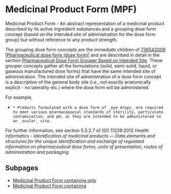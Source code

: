 # Medicinal Product Form (MPF)

Medicinal Product Form - An abstract representation of a medicinal product described by its active ingredient substances and a grouping dose form concept (based on the intended site of administration for the dose form group) but without reference to any product strength. 

The grouping dose form concepts are the immediate children of  [736542009 |Pharmaceutical dose form (dose form)|](http://snomed.info/id/736542009) and are described in detail in the section [Pharmaceutical Dose Form Grouper Based on Intended Site](Pharmaceutical-Dose-Form-Grouper-Based-on-Intended-Site_174691222.html). These grouper concepts gather all the formulations (solid, semi-solid, liquid, or gaseous manufactured dose forms) that have the same intended site of administration. The intended site of administration of a dose form concept is a description of the general body site (i.e., not exactly anatomically explicit - no laterality etc.) where the dose form will be administered. 

For example,

  *     * Products formulated with a dose form of _eye drops_ are required to meet various pharmacopoeial standards of sterility, particulate contamination, and pH, as they are intended to be administered to an _ocular_ site. 

For further information, see section 5.3.2.7 of ISO 11239:2012  _Health informatics - Identification of medicinal products — Data elements and structures for the unique identification and exchange of regulated information on pharmaceutical dose forms, units of presentation, routes of administration and packaging_.

## Subpages

- [Medicinal Product Form containing only](medicinal-product-form-containing-only.md)
- [Medicinal Product Form containing](medicinal-product-form-containing.md)
